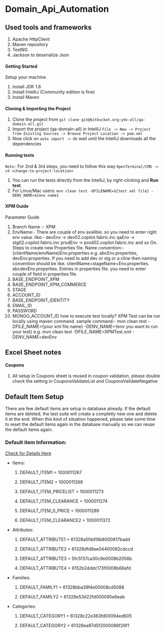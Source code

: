 # Domain_Api_Automation

Used tools and frameworks
---------------------------------------
1. Apache HttpClient
2. Maven repository
3. TestNG
4. Jackson to deserialize Json

#### Getting Started
Setup your machine.
1. Install JDK 1.8
2. Install IntelliJ (Community edition is fine)
3. Install Maven

#### Cloning & Importing the Project
1. Clone the project from ```git clone git@bitbucket.org:ydv-all/qa-domain-all.git```
2. Import the project (qa-domain-all) in IntelliJ ```File -> New -> Project from Existing Sources -> Browse Project Location -> pom.xml```
3. Now click on ```auto import -> Ok``` wait until the IntelliJ downloads all the dependencies

#### Running tests
``Note:`` For 2nd & 3rd steps, you need to follow this way ```OpenTerminal/CMD -> cd <change-to-project-location>```
1. You can run the tests directly from the IntelliJ, by right-clicking and **Run test**.
2. For Linux/Mac users: ```mvn clean test -DFILENAME=${test xml file} -DENV_NAME=${env name}```

#### XPM Guide
Parameter Guide
1. Branch Name :- XPM
2. EnvName:- There are couple of env availble. so you need to enter right env value.
   like:-
   devEnv -> dev02.copilot.fabric.inc
   qaEnv -> stg02.copilot.fabric.inc
   prodEnv -> prod02.copilot.fabric.inc
   and so On.
   Steps to create new Properties file.
   Name convention:-
   {clientName/envName}Env.properties
   e.g. abcEnv.properties, devEnv.properties.
   If you need to add dev or stg or a cline then naming convention should be like.
   clientName+stageName+Env.properties.
   abcdevEnv.properties.
   Entries in properties file.
   you need to enter couple of field in properties file.
3. BASE_ENDPOINT_XPM
4. BASE_ENDPOINT_XPM_COMMERCE
5. STAGE
6. ACCOUNT_ID
7. BASE_ENDPOINT_IDENTITY
8. EMAIL_ID
9. PASSWORD
10. MONGO_ACCOUNT_ID
    how to execute test locally?
    XPM Test can be run locally using maven command.
    sample command:-
    mvn clean test -DFILE_NAME={your xml file name} -DENV_NAME={env you want to run your test}
    e.g. mvn clean test -DFILE_NAME=XPMTest.xml -DENV_NAME=devEnv

## Excel Sheet notes
#### Coupons
1. All setup in Coupons sheet is reused in coupon validation, please double check the setting in CouponsValidateList and CouponsValidateNegative

## Default Item Setup
There are few default items are setup in database already.
If the default items are deleted, the test suite will create a completly new one and delete it at the end.
When this kind of situation happened, please take some time to reset the default items again in the database manually so we can reuse the default items again.

### Default item Information:
[Check for Details Here](Item-Details.md)

- Items:
  
    1. DEFAULT_ITEM1 = 1000011267
       
    2. DEFAULT_ITEM2 = 1000011268
       
    3. DEFAULT_ITEM_PRICELIST = 1000011273
       
    4. DEFAULT_ITEM_CLEARANCE = 1000011274
  
    5. DEFAULT_ITEM_0_PRICE =  1000011289
    
    6. DEFAULT_ITEM_CLEARANCE2 = 1000011372
  
- Attributes:
  
    1. DEFAULT_ATTRIBUTE1 = 61328a5fdd19b8000817badd
       
    2. DEFAULT_ATTRIBUTE2 = 61328dfd8ee04400082cdccd
  
    3. DEFAULT_ATTRIBUTE3 = 5fc5f37ca30c9e0008b2056b
  
    4. DEFAULT_ATTRIBUTE4 = 6152b24ddc173f0008b68afd
  
- Families:
  
    1. DEFAULT_FAMILY1 = 61328bba39f4e00008cd5088
       
    2. DEFAULT_FAMILY2 = 61328e53d22fd000085e6eab
  
- Categories:
  
    1. DEFAULT_CATEGORY1 = 61328c22e363fd00094ed605
       
    2. DEFAULT_CATEGORY2 = 61328ea97d5f2000086f26f1